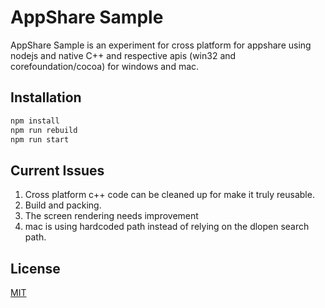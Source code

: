 # AppShare Sample

AppShare Sample is an experiment for cross platform for appshare using nodejs and native C++ and respective apis (win32 and corefoundation/cocoa) for windows and mac.

## Installation


```bash
npm install
npm run rebuild
npm run start
```

## Current Issues
1. Cross platform c++ code can be cleaned up for make it truly reusable.
2. Build and packing.
3. The screen rendering needs improvement
4. mac is using hardcoded path instead of relying on the dlopen search path.


## License
[MIT](https://choosealicense.com/licenses/mit/)